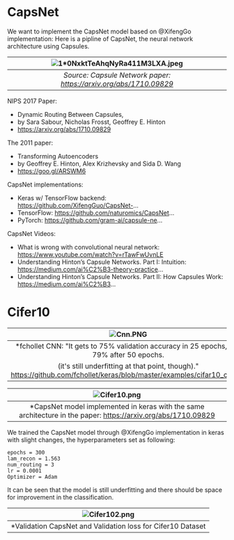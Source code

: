 # CapsNet
We want to implement the CapsNet model based on @XifengGo implementation: Here is a pipline of CapsNet, the neural network architecture using Capsules. 

| ![1*0NxktTeAhqNyRa411M3LXA.jpeg](https://cdn-images-1.medium.com/max/1600/1*0NxktTeAhqNyRa411M3LXA.jpeg) | 
|:--:| 
| *Source: Capsule Network paper: https://arxiv.org/abs/1710.09829*|


NIPS 2017 Paper:
* Dynamic Routing Between Capsules,
* by Sara Sabour, Nicholas Frosst, Geoffrey E. Hinton
* https://arxiv.org/abs/1710.09829

The 2011 paper:
* Transforming Autoencoders
* by Geoffrey E. Hinton, Alex Krizhevsky and Sida D. Wang
* https://goo.gl/ARSWM6

CapsNet implementations:
* Keras w/ TensorFlow backend: https://github.com/XifengGuo/CapsNet-...
* TensorFlow: https://github.com/naturomics/CapsNet...
* PyTorch: https://github.com/gram-ai/capsule-ne...

CapsNet Videos:
* What is wrong with convolutional neural network: https://www.youtube.com/watch?v=rTawFwUvnLE
* Understanding Hinton’s Capsule Networks. Part I: Intuition: https://medium.com/ai%C2%B3-theory-practice...
* Understanding Hinton’s Capsule Networks. Part II: How Capsules Work: https://medium.com/ai%C2%B3...

# Cifer10

| ![Cnn.PNG](https://github.com/sulaimanvesal/CapsNet/blob/master/images/Cnn.PNG) | 
|:--:| 
| *fchollet CNN: "It gets to 75% validation accuracy in 25 epochs, and 79% after 50 epochs.
(it's still underfitting at that point, though)." https://github.com/fchollet/keras/blob/master/examples/cifar10_cnn.py|

| ![Cifer10.png](https://github.com/sulaimanvesal/CapsNet/blob/master/images/Cifer10.png) | 
|:--:| 
| *CapsNet model implemented in keras with the same architecture in the paper: https://arxiv.org/abs/1710.09829|

We trained the CapsNet model through @XifengGo implementation in keras with slight changes, the hyperparameters set as following:

```batch_size =32
epochs = 300
lam_recon = 1.563
num_routing = 3
lr = 0.0001
Optimizer = Adam 
```

It can be seen that the model is still underfitting and there should be space for improvement in the classification.

| ![Cifer102.png](https://github.com/sulaimanvesal/CapsNet/blob/master/images/Cifer102.png) | 
|:--:| 
| *Validation CapsNet and Validation loss for Cifer10 Dataset|
